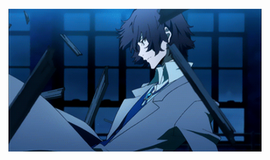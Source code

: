 
<p align="center">
  <img src="https://github.com/nero-5-5/nero-5-5/blob/main/dazai-fl.gif" alt="animated" />
</p>
